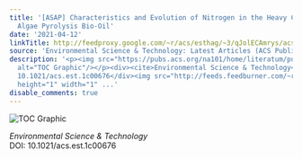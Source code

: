 ```yaml
---
title: '[ASAP] Characteristics and Evolution of Nitrogen in the Heavy Components of
  Algae Pyrolysis Bio-Oil'
date: '2021-04-12'
linkTitle: http://feedproxy.google.com/~r/acs/esthag/~3/qJolECAmrys/acs.est.1c00676
source: 'Environmental Science & Technology: Latest Articles (ACS Publications)'
description: '<p><img src="https://pubs.acs.org/na101/home/literatum/publisher/achs/journals/content/esthag/0/esthag.ahead-of-print/acs.est.1c00676/20210412/images/medium/es1c00676_0011.gif"
  alt="TOC Graphic"/></p><div><cite>Environmental Science & Technology</cite></div><div>DOI:
  10.1021/acs.est.1c00676</div><img src="http://feeds.feedburner.com/~r/acs/esthag/~4/qJolECAmrys"
  height="1" width="1" ...'
disable_comments: true
---
```

<p><img src="https://pubs.acs.org/na101/home/literatum/publisher/achs/journals/content/esthag/0/esthag.ahead-of-print/acs.est.1c00676/20210412/images/medium/es1c00676_0011.gif" alt="TOC Graphic"/></p><div><cite>Environmental Science & Technology</cite></div><div>DOI: 10.1021/acs.est.1c00676</div><img src="http://feeds.feedburner.com/~r/acs/esthag/~4/qJolECAmrys" height="1" width="1" ...